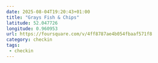 ```yaml
---
date: 2025-08-04T19:20:43+01:00
title: "Grays Fish & Chips"
latitude: 52.047726
longitude: 0.960953
url: https://foursquare.com/v/4ff8787ae4b054fbaaf571f8
category: checkin
tags:
 - checkin
---
```

